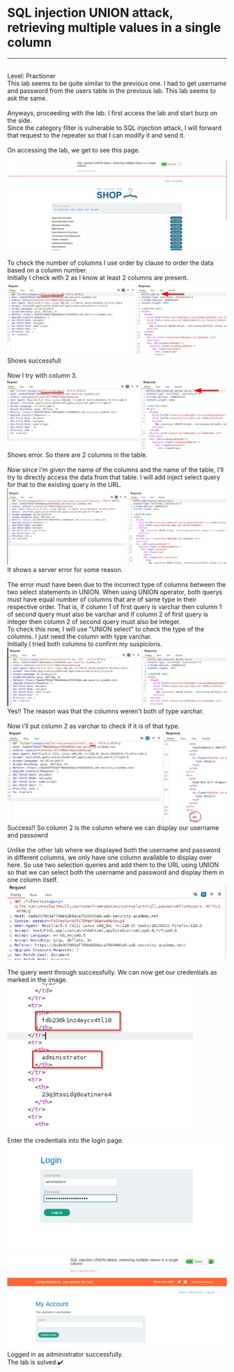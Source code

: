 # SQL injection UNION attack, retrieving multiple values in a single column
<hr><br>
    Level: Practioner

<br>
This lab seems to be quite similar to the previous one. I had to get username and password from the users table in the previous lab. This lab seems to ask the same.<br><br>
Anyways, proceeding with the lab. I first access the lab and start burp on the side.<br>
Since the category filter is vulnerable to SQL injection attack, I will forward that request to the repeater so that I can modify it and send it.<br><br>
On accessing the lab, we get to see this page.<br>

![alt text](<images/SQL injection UNION attack, retrieving multiple values in a single column_1.png>)
<br><br>
To check the number of columns I use order by clause to order the data based on a column number.<br>
Initially I check with 2 as I know at least 2 columns are present.
![alt text](<images/SQL injection UNION attack, retrieving multiple values in a single column_2.png>)
<br>Shows successfull<br><br>
Now I try with column 3.
![alt text](<images/SQL injection UNION attack, retrieving multiple values in a single column_3.png>)
<br>Shows error. So there are 2 columns in the table.<br><br>
Now since i'm given the name of the columns and the name of the table, I'll try to directly access the data from that table. I will add inject select query for that to the existing query in the URL.
![alt text](<images/SQL injection UNION attack, retrieving multiple values in a single column_4.png>)
<br>It shows a server error for some reason.<br><br>
The error must have been due to the incorrect type of columns between the two select statements in UNION. When using UNION operator, both querys must have equal number of columns that are of same type in their respective order. That is, if column 1 of first query is varchar then column 1 of second query must also be varchar and if column 2 of first query is integer then column 2 of second query must also be integer.<br>
To check this now, I will use "UNION select" to check the type of the columns. I just need the column with type varchar.<br>
Initially I tried both columns to confirm my suspicions.<br>
![alt text](<images/SQL injection UNION attack, retrieving multiple values in a single column_5.png>)
<br>Yes!! The reason was that the columns weren't both of type varchar.<br><br>
Now i'll put column 2 as varchar to check if it is of that type.<br>
![alt text](<images/SQL injection UNION attack, retrieving multiple values in a single column_6.png>)
<br>Success!! So column 2 is the column where we can display our username and passowrd<br><br>
Unlike the other lab where we displayed both the username and password in different columns, we only have one column available to display over here. So use two selection queries and add them to the URL using UNION so that we can select both the username and password and display them in one column itself.<br>
![alt text](<images/SQL injection UNION attack, retrieving multiple values in a single column_7.png>)
<br><br>
The query went through successfully. We can now get our credentials as marked in the image.
![alt text](<images/SQL injection UNION attack, retrieving multiple values in a single column_8.png>)
<br><br>
Enter the credentials into the login page.
![alt text](<images/SQL injection UNION attack, retrieving multiple values in a single column_9.png>)
<br><br>
![alt text](<images/SQL injection UNION attack, retrieving multiple values in a single column_10.png>)<br>
Logged in as administrator successfully.<br>
The lab is solved.✔️